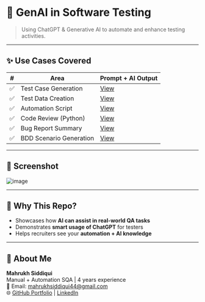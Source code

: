# 🤖 GenAI in Software Testing

> Using ChatGPT & Generative AI to automate and enhance testing activities.

---

## ✨ Use Cases Covered

| # | Area                     | Prompt + AI Output |
|---|--------------------------|--------------------|
| ✅ | Test Case Generation     | [View](./PromptExamples/01_test_cases.md) |
| ✅ | Test Data Creation       | [View](./PromptExamples/02_test_data.md) |
| ✅ | Automation Script        | [View](./PromptExamples/03_selenium_script.java) |
| ✅ | Code Review (Python)     | [View](./PromptExamples/04_code_explanation.md) |
| ✅ | Bug Report Summary       | [View](./PromptExamples/05_bug_summary.md) |
| ✅ | BDD Scenario Generation  | [View](./PromptExamples/06_bdd_gherkin.md) |

---

## 📸 Screenshot

![image](https://github.com/user-attachments/assets/cd6e1186-58ad-4c73-8480-f26673966e27)


---

## 🧠 Why This Repo?

- Showcases how **AI can assist in real-world QA tasks**
- Demonstrates **smart usage of ChatGPT** for testers
- Helps recruiters see your **automation + AI knowledge**

---

## 🧕 About Me

**Mahrukh Siddiqui**  
Manual + Automation SQA | 4 years experience  
📧 Email: mahrukhsiddiqui44@gmail.com  
🌐 [GitHub Portfolio](https://github.com/mahrukhsiddiqui44/GenAI-in-Testing) | [LinkedIn](https://www.linkedin.com/in/mahrukh-siddiqui-a684a3152/)


